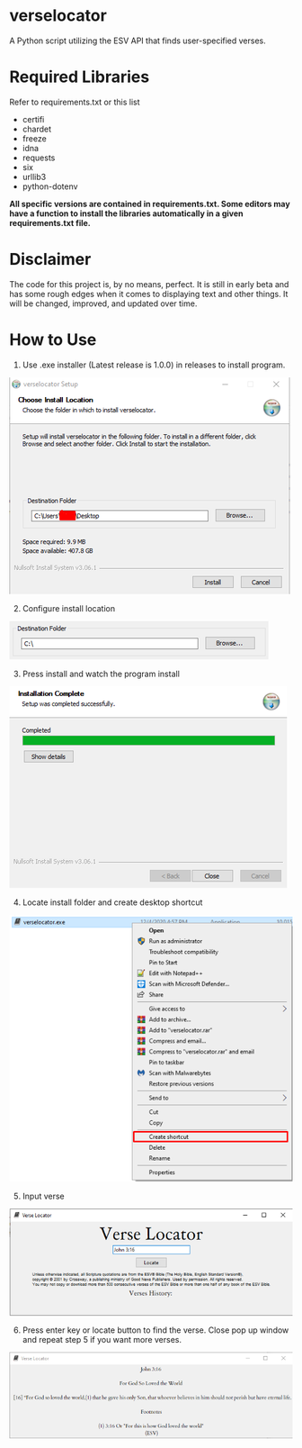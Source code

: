 # verselocator
A Python script utilizing the ESV API that finds user-specified verses.

# Required Libraries
Refer to requirements.txt or this list

* certifi
* chardet
* freeze
* idna
* requests
* six
* urllib3
* python-dotenv

**All specific versions are contained in requirements.txt. Some editors may have a function to install the libraries automatically in a given requirements.txt file.**

# Disclaimer
The code for this project is, by no means, perfect. It is still in early beta and has some rough edges when it comes to displaying text and other things. It will be changed, improved, and updated over time.

# How to Use
1. Use .exe installer (Latest release is 1.0.0) in releases to install program.

![](images/step1.png?raw=true)

2. Configure install location

![](images/step2.png?raw=true)

3. Press install and watch the program install

![](images/step3.png?raw=true)

4. Locate install folder and create desktop shortcut

![](images/step4.png?raw=true)

5. Input verse

![](images/step5.png?raw=true)

6. Press enter key or locate button to find the verse. Close pop up window and repeat step 5 if you want more verses.

![](images/step6.png?raw=true)
